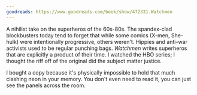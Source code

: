 ```yaml
---
goodreads: https://www.goodreads.com/book/show/472331.Watchmen
---
```


A nihilist take on the superheros of the 60s-80s. The spandex-clad blockbusters today tend to forget that while some comics (X-men, She-hulk) were intentionally progressive, others weren't. Hippies and anti-war activists used to be regular punching bags. _Watchmen_ writes superheros that are explicitly a product of their time.
I watched the HBO series; I thought the riff off of the original did the subject matter justice.

I bought a copy because it's physically impossible to hold that much clashing neon in your memory. You don't even need to read it, you can just see the panels across the room.
